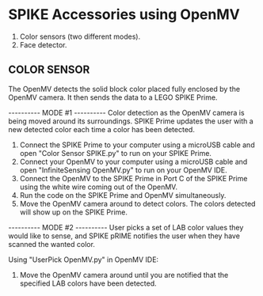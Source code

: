 # SPIKE Accessories using OpenMV

1. Color sensors (two different modes).
2. Face detector.

COLOR SENSOR
------------

The OpenMV detects the solid block color placed fully enclosed by the OpenMV camera. It then sends the data to a LEGO SPIKE Prime.

---------- MODE #1 ----------
Color detection as the OpenMV camera is being moved around its surroundings. SPIKE Prime updates the user with a new detected color each time a color has been detected. 

1. Connect the SPIKE Prime to your computer using a microUSB cable and open "Color Sensor SPIKE.py" to run on your SPIKE Prime.
2. Connect your OpenMV to your computer using a microUSB cable and open "InfiniteSensing OpenMV.py" to run on your OpenMV IDE.
3. Connect the OpenMV to the SPIKE Prime in Port C of the SPIKE Prime using the white wire coming out of the OpenMV.
4. Run the code on the SPIKE Prime and OpenMV simultaneously.
5. Move the OpenMV camera around to detect colors. The colors detected will show up on the SPIKE Prime.

---------- MODE #2 ----------
User picks a set of LAB color values they would like to sense, and SPIKE pRIME notifies the user when they have scanned the wanted color. 

Using "UserPick OpenMV.py" in OpenMV IDE:

1. Move the OpenMV camera around until you are notified that the specified LAB colors have been detected.


